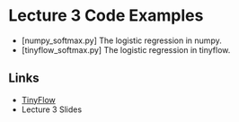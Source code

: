 # Lecture 3 Code Examples

- [numpy_softmax.py] The logistic regression in numpy.
- [tinyflow_softmax.py] The logistic regression in tinyflow.

## Links
- [TinyFlow](https://github.com/dlsys-course/tinyflow)
- Lecture 3 Slides

